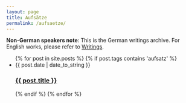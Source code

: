 ```yaml
---
layout: page
title: Aufsätze
permalink: /aufsaetze/
---
```


**Non-German speakers note**: This is the German writings archive. For English works, please refer to [Writings](/writings).

<ul class="post-list">
{% for post in site.posts %}
	{% if post.tags contains 'aufsatz' %}
		<li>
			<span>{{ post.date | date_to_string }}</span>
			<h3>
				<a href="{{post.url}}">{{ post.title }}</a>
			</h3>
		</li>
	{% endif %}
{% endfor %}
</ul>